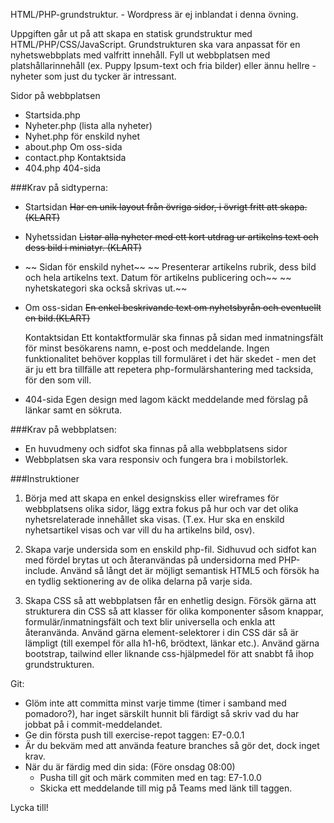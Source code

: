 HTML/PHP-grundstruktur. - Wordpress är ej inblandat i denna övning.

Uppgiften går ut på att skapa en statisk grundstruktur med HTML/PHP/CSS/JavaScript.
Grundstrukturen ska vara anpassat för en
nyhetswebbplats med valfritt innehåll. Fyll ut webbplatsen med platshållarinnehåll (ex. Puppy
Ipsum-text och fria bilder) eller ännu hellre - nyheter som just du tycker är intressant.

Sidor på webbplatsen

-   Startsida.php
-   Nyheter.php (lista alla nyheter)
-   Nyhet.php för enskild nyhet
-   about.php Om oss-sida
-   contact.php Kontaktsida
-   404.php 404-sida

###Krav på sidtyperna:

-   Startsidan
    ~~Har en unik layout från övriga sidor, i övrigt fritt att skapa. (KLART)~~

-   Nyhetssidan
    ~~Listar alla nyheter med ett kort utdrag ur artikelns text och dess bild i miniatyr. (KLART)~~

-  ~~ Sidan för enskild nyhet~~
   ~~ Presenterar artikelns rubrik, dess bild och hela artikelns text. Datum för artikelns publicering och~~
   ~~ nyhetskategori ska också skrivas ut.~~

-   Om oss-sidan
    ~~En enkel beskrivande text om nyhetsbyrån och eventuellt en bild.(KLART)~~


    Kontaktsidan
    Ett kontaktformulär ska finnas på sidan med inmatningsfält för minst besökarens namn, e-post och
    meddelande. Ingen funktionalitet behöver kopplas till formuläret i det här skedet - men det är
    ju ett bra tillfälle att repetera php-formulärshantering med tacksida, för den som vill.

-   404-sida
    Egen design med lagom käckt meddelande med förslag på länkar samt en sökruta.

###Krav på webbplatsen:

-   En huvudmeny och sidfot ska finnas på alla webbplatsens sidor
-   Webbplatsen ska vara responsiv och fungera bra i mobilstorlek.

###Instruktioner

1. Börja med att skapa en enkel designskiss eller wireframes för webbplatsens olika
   sidor, lägg extra fokus på hur och var det olika nyhetsrelaterade innehållet ska visas. (T.ex.
   Hur ska en enskild nyhetsartikel visas och var vill du ha artikelns bild, osv).

2. Skapa varje undersida som en enskild php-fil. Sidhuvud och sidfot kan med fördel brytas ut
   och återanvändas på undersidorna med PHP-include. Använd så långt det är möjligt
   semantisk HTML5 och försök ha en tydlig sektionering av de olika delarna på varje sida.

3. Skapa CSS så att webbplatsen får en enhetlig design. Försök gärna att strukturera din CSS
   så att klasser för olika komponenter såsom knappar, formulär/inmatningsfält och text blir
   universella och enkla att återanvända. Använd gärna element-selektorer i din CSS där så är
   lämpligt (till exempel för alla h1-h6, brödtext, länkar etc.). Använd gärna bootstrap, tailwind
   eller liknande css-hjälpmedel för att snabbt få ihop grundstrukturen.

Git:

-   Glöm inte att committa minst varje timme (timer i samband med pomadoro?),
    har inget särskilt hunnit bli färdigt så skriv vad du har jobbat på i commit-meddelandet.
-   Ge din första push till exercise-repot taggen: E7-0.0.1
-   Är du bekväm med att använda feature branches så gör det, dock inget krav.
-   När du är färdig med din sida: (Före onsdag 08:00)
    -   Pusha till git och märk commiten med en tag: E7-1.0.0
    -   Skicka ett meddelande till mig på Teams med länk till taggen.

Lycka till!
